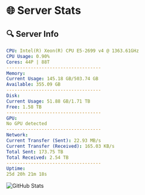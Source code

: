 # 🌐 Server Stats
## 🔍 Server Info
```yaml
CPU: Intel(R) Xeon(R) CPU E5-2699 v4 @ 1363.61GHz
CPU Usage: 0.90%
Cores: 44P | 88T
-----------------------------------
Memory:
Current Usage: 145.18 GB/503.74 GB
Available: 355.09 GB
-----------------------------------
Disk:
Current Usage: 51.88 GB/1.71 TB
Free: 1.58 TB
-----------------------------------
GPU:
No GPU detected
-----------------------------------
Network:
Current Transfer (Sent): 22.93 MB/s
Current Transfer (Received): 165.03 KB/s
Total Sent: 173.75 TB
Total Received: 2.54 TB
-----------------------------------
Uptime:
25d 20h 21m 18s
```
![GitHub Stats](https://img.shields.io/badge/Updated-2025-03-05_19:04:36-blue)